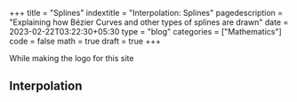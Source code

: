 +++
title = "Splines"
indextitle = "Interpolation: Splines"
pagedescription = "Explaining how Bézier Curves and other types of splines are drawn"
date = 2023-02-22T03:22:30+05:30
type = "blog"
categories = ["Mathematics"]
code = false
math = true
draft = true
+++

While making the logo for this site

## Interpolation
